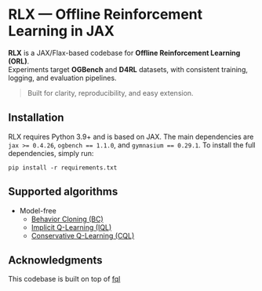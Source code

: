 # RLX — Offline Reinforcement Learning in JAX

**RLX** is a JAX/Flax-based codebase for **Offline Reinforcement Learning (ORL)**.  
Experiments target **OGBench** and **D4RL** datasets, with consistent training, logging, and evaluation pipelines.

> Built for clarity, reproducibility, and easy extension.


## Installation

RLX requires Python 3.9+ and is based on JAX. The main dependencies are `jax >= 0.4.26`, `ogbench == 1.1.0`, and `gymnasium == 0.29.1`. To install the full dependencies, simply run:

```shell
pip install -r requirements.txt
```

## Supported algorithms

- Model-free
    - [Behavior Cloning (BC)](./agents/bc.py)
    - [Implicit Q-Learning (IQL)](./agents/iql.py)
    - [Conservative Q-Learning (CQL)](./agents/cql.py)




## Acknowledgments

This codebase is built on top of [fql](https://github.com/seohongpark/fql)